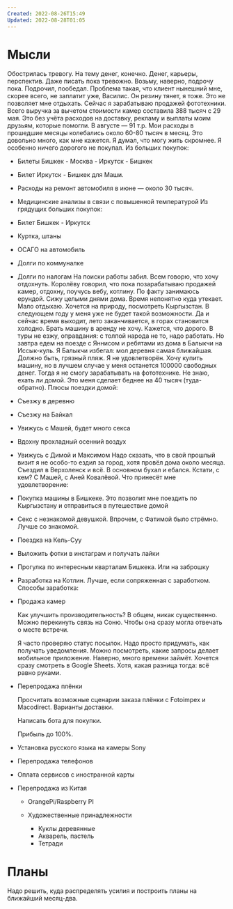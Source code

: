 ```yaml
---
Created: 2022-08-26T15:49
Updated: 2022-08-28T01:05
---
```

# Мысли
Обострилась тревогу. На тему денег, конечно. Денег, карьеры, перспектив. Даже писать пока тревожно. Возьму, наверно, подрочу пока. Подрочил, пообедал.
Проблема такая, что клиент нынешний мне, скорее всего, не заплатит уже, Василис. Он резину тянет, я тоже. Это не позволяет мне отдыхать. Сейчас я зарабатываю продажей фототехники. Всего выручка за вычетом стоимости камер составила 388 тысяч с 29 мая. Это без учёта расходов на доставку, рекламу и выплаты моим друзьям, которые помогли. В августе — 91 т.р. Мои расходы в прошедшие месяцы колебались около 60-80 тысяч в месяц. Это довольно много, как мне кажется. Я думал, что могу жить скромнее. Я особенно ничего дорогого не покупал. Из больших покупок:
- Билеты Бишкек - Москва - Иркутск - Бишкек
- Билет Иркутск - Бишкек для Маши.
- Расходы на ремонт автомобиля в июне — около 30 тысяч.
- Медицинские анализы в связи с повышенной температурой
Из грядущих больших покупок:
- Билет Бишкек - Иркутск
- Куртка, штаны
- ОСАГО на автомобиль
- Долги по коммуналке
- Долги по налогам
На поиски работы забил. Всем говорю, что хочу отдохнуть. Королёву говорил, что пока позарабатываю продажей камер, отдохну, поучусь вебу, котлину. По факту занимаюсь ерундой. Сижу целыми днями дома. Время непонятно куда утекает.
Мало отдыхаю. Хочется на природу, посмотреть Кыргызстан. В следующем году у меня уже не будет такой возможности. Да и сейчас время выходит, лето заканчивается, в горах становится холодно. Брать машину в аренду не хочу. Кажется, что дорого. В туры не езжу, оправдания: с толпой народа не то, надо работать. Но завтра едем на поезде с Яннисом и ребятами из дома в Балыкчи на Иссык-куль. Я Балыкчи избегал: мол деревня самая ближайшая. Должно быть, грязный пляж.
Я не удовлетворён. Хочу купить машину, но в лучшем случае у меня останется 100000 свободных денег. Тогда я не смогу зарабатывать на фототехнике. Не знаю, ехать ли домой. Это меня сделает беднее на 40 тысяч (туда-обратно).
Плюсы поездки домой:
- Съезжу в деревню
- Съезжу на Байкал
- Увижусь с Машей, будет много секса
- Вдохну прохладный осенний воздух
- Увижусь с Димой и Максимом
Надо сказать, что в свой прошлый визит я не особо-то ездил за город, хотя провёл дома около месяца. Съездил в Верхоленск и всё. В основном бухал и ебался. Кстати, с кем? С Машей, с Аней Ковалёвой.
Что принесёт мне удовлетворение:
- Покупка машины в Бишкеке. Это позволит мне поездить по Кыргызстану и отправиться в путешествие домой
- Секс с незнакомой девушкой. Впрочем, с Фатимой было стрёмно. Лучше со знакомой.
- Поездка на Кель-Суу
- Выложить фотки в инстаграм и получать лайки
- Прогулка по интересным кварталам Бишкека. Или на заброшку
- Разработка на Котлин. Лучше, если сопряженная с заработком.
Способы заработка:
- Продажа камер
    
    Как улучшить производительность? В общем, никак существенно. Можно перекинуть связь на Соню. Чтобы она сразу могла отвечать о месте встречи.
    
    Я часто проверяю статус посылок. Надо просто придумать, как получать уведомления. Можно посмотреть, какие запросы делает мобильное приложение. Наверно, много времени займёт. Хочется сразу смотреть в Google Sheets. Хотя, какая разница тогда: всё равно руками.
    
- Перепродажа плёнки
    
    Просчитать возможные сценарии заказа плёнки с Fotoimpex и Macodirect. Варианты доставки.
    
    Написать бота для покупки.
    
    Прибыль до 100%.
    
- Установка русского языка на камеры Sony
- Перепродажа телефонов
- Оплата сервисов с иностранной карты
- Перепродажа из Китая
    
    - OrangePi/Raspberry PI
    
    - Художественные принадлежности
        - Куклы деревянные
        - Акварель, пастель
        - Тетради
# Планы
Надо решить, куда распределять усилия и построить планы на ближайший месяц-два.